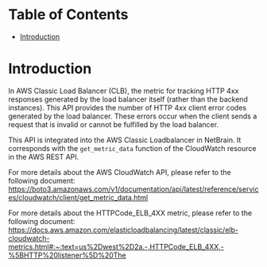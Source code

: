 # Table of Contents
- [Introduction](#introduction)

# Introduction <a name="introduction"></a>
In AWS Classic Load Balancer (CLB), the metric for tracking HTTP 4xx responses generated by the load balancer itself (rather than the backend instances). This API provides the number of HTTP 4xx client error codes generated by the load balancer. These errors occur when the client sends a request that is invalid or cannot be fulfilled by the load balancer.

This API is integrated into the AWS Classic Loadbalancer in NetBrain. It corresponds with the `get_metric_data` function of the CloudWatch resource in the AWS REST API.



For more details about the AWS CloudWatch API, please refer to the following document: https://boto3.amazonaws.com/v1/documentation/api/latest/reference/services/cloudwatch/client/get_metric_data.html

For more details about the HTTPCode_ELB_4XX metric, please refer to the following document: https://docs.aws.amazon.com/elasticloadbalancing/latest/classic/elb-cloudwatch-metrics.html#:~:text=us%2Dwest%2D2a.-,HTTPCode_ELB_4XX,-%5BHTTP%20listener%5D%20The